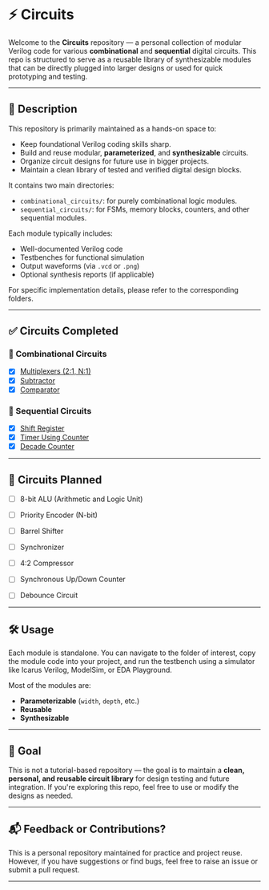 # ⚡ Circuits

Welcome to the **Circuits** repository — a personal collection of modular Verilog code for various **combinational** and **sequential** digital circuits. This repo is structured to serve as a reusable library of synthesizable modules that can be directly plugged into larger designs or used for quick prototyping and testing.

---

## 📘 Description

This repository is primarily maintained as a hands-on space to:

- Keep foundational Verilog coding skills sharp.
- Build and reuse modular, **parameterized**, and **synthesizable** circuits.
- Organize circuit designs for future use in bigger projects.
- Maintain a clean library of tested and verified digital design blocks.

It contains two main directories:

- `combinational_circuits/`: for purely combinational logic modules.
- `sequential_circuits/`: for FSMs, memory blocks, counters, and other sequential modules.

Each module typically includes:
- Well-documented Verilog code
- Testbenches for functional simulation
- Output waveforms (via `.vcd` or `.png`)
- Optional synthesis reports (if applicable)

For specific implementation details, please refer to the corresponding folders.

---

## ✅ Circuits Completed

### 🔗 Combinational Circuits

- [x] [Multiplexers (2:1, N:1)](https://github.com/VLSI-Shubh/Circuits/tree/f914d47fa4d4471710e87d10c38f4f9c7562b113/Combinational%20Circuits/Mux)
- [x] [Subtractor](https://github.com/VLSI-Shubh/Circuits/tree/f914d47fa4d4471710e87d10c38f4f9c7562b113/Combinational%20Circuits/Subtractor)
- [x] [Comparator](https://github.com/VLSI-Shubh/Circuits/tree/f914d47fa4d4471710e87d10c38f4f9c7562b113/Combinational%20Circuits/Comparator)

### 🔁 Sequential Circuits

- [x] [Shift Register](https://github.com/VLSI-Shubh/Circuits/tree/f914d47fa4d4471710e87d10c38f4f9c7562b113/Sequential%20Circuits/Shift%20Registers)
- [x] [Timer Using Counter](https://github.com/VLSI-Shubh/Circuits/tree/f914d47fa4d4471710e87d10c38f4f9c7562b113/Sequential%20Circuits/Counter/Timer)
- [x] [Decade Counter](https://github.com/VLSI-Shubh/Circuits/tree/f914d47fa4d4471710e87d10c38f4f9c7562b113/Sequential%20Circuits/Counter/Decade%20counter)

---

## 🧩 Circuits Planned

- [ ] 8-bit ALU (Arithmetic and Logic Unit)
- [ ] Priority Encoder (N-bit)
- [ ] Barrel Shifter
- [ ] Synchronizer 
- [ ] 4:2 Compressor
- [ ] Synchronous Up/Down Counter
- [ ] Debounce Circuit


---

## 🛠️ Usage

Each module is standalone. You can navigate to the folder of interest, copy the module code into your project, and run the testbench using a simulator like Icarus Verilog, ModelSim, or EDA Playground.

Most of the modules are:
- **Parameterizable** (`width`, `depth`, etc.)
- **Reusable**
- **Synthesizable**

---

## 🎯 Goal

This is not a tutorial-based repository — the goal is to maintain a **clean, personal, and reusable circuit library** for design testing and future integration. If you're exploring this repo, feel free to use or modify the designs as needed.

---

## 📬 Feedback or Contributions?

This is a personal repository maintained for practice and project reuse. However, if you have suggestions or find bugs, feel free to raise an issue or submit a pull request.

---



